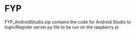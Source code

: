# FYP
FYP_AndroidStudio.zip contains the code for Android Studio to login/Register
server.py file to be run on the raspberry pi
